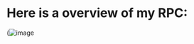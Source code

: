 # Here is a overview of my RPC:
(![image](https://github.com/Fatih5252/Games-Bot-discord-bot/assets/154845930/ab6272b0-1216-4ca4-8c8a-e0bd38846eb6)
